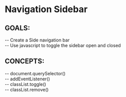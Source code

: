 # Navigation Sidebar

## GOALS:
-- Create a Side navigation bar<br>
-- Use javascript to toggle the sidebar open and closed<br>

## CONCEPTS:
-- document.querySelector()<br>
-- addEventListener()<br>
-- classList.toggle()<br>
-- classList.remove()